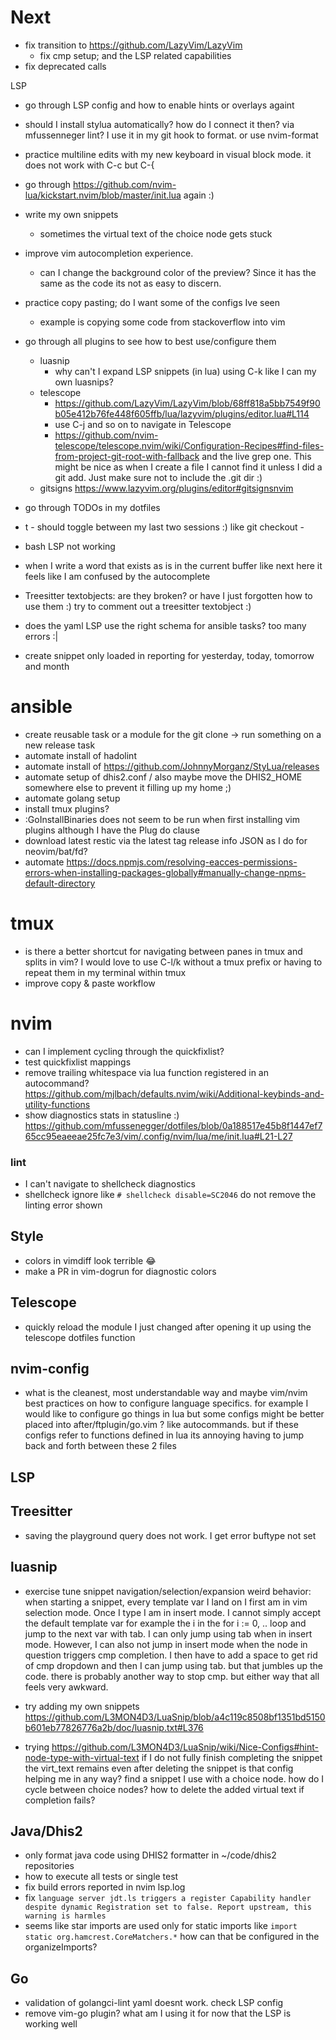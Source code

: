 # Next

* fix transition to https://github.com/LazyVim/LazyVim
  * fix cmp setup; and the LSP related capabilities
* fix deprecated calls

LSP
* go through LSP config and how to enable hints or overlays againt

* should I install stylua automatically? how do I connect it then? via mfussenneger lint?
  I use it in my git hook to format. or use nvim-format
* practice multiline edits with my new keyboard in visual block mode. it does not work with C-c but C-{

* go through https://github.com/nvim-lua/kickstart.nvim/blob/master/init.lua again :)

* write my own snippets
  * sometimes the virtual text of the choice node gets stuck
* improve vim autocompletion experience.
  * can I change the background color of the preview? Since it has the same as the code its not as
  easy to discern.
* practice copy pasting; do I want some of the configs Ive seen
  * example is copying some code from stackoverflow into vim

* go through all plugins to see how to best use/configure them
  * luasnip
    * why can't I expand LSP snippets (in lua) using C-k like I can my own luasnips?
  * telescope
    * https://github.com/LazyVim/LazyVim/blob/68ff818a5bb7549f90b05e412b76fe448f605ffb/lua/lazyvim/plugins/editor.lua#L114
    * use C-j and so on to navigate in Telescope
    * https://github.com/nvim-telescope/telescope.nvim/wiki/Configuration-Recipes#find-files-from-project-git-root-with-fallback
      and the live grep one. This might be nice as when I create a file I cannot find it unless I
    did a git add. Just make sure not to include the .git dir :)
  * gitsigns https://www.lazyvim.org/plugins/editor#gitsignsnvim
* go through TODOs in my dotfiles

* t - should toggle between my last two sessions :) like git checkout -
* bash LSP not working
* when I write a word that exists as is in the current buffer like next here it feels like
I am confused by the autocomplete
* Treesitter textobjects: are they broken? or have I just forgotten how to use them :) try to comment out a treesitter textobject :)
* does the yaml LSP use the right schema for ansible tasks? too many errors :|
* create snippet only loaded in reporting for yesterday, today, tomorrow and month

# ansible

* create reusable task or a module for the git clone -> run something on a new release task
* automate install of hadolint
* automate install of https://github.com/JohnnyMorganz/StyLua/releases
* automate setup of dhis2.conf / also maybe move the DHIS2_HOME somewhere else to prevent it filling up my home ;)
* automate golang setup
* install tmux plugins?
* :GoInstallBinaries does not seem to be run when first installing vim plugins although I have the
Plug do clause
* download latest restic via the latest tag release info JSON as I do for neovim/bat/fd?
* automate https://docs.npmjs.com/resolving-eacces-permissions-errors-when-installing-packages-globally#manually-change-npms-default-directory

# tmux

* is there a better shortcut for navigating between panes in tmux and splits in vim? I would love to
use C-l/k without a tmux prefix or having to repeat them in my terminal within tmux
* improve copy & paste workflow

# nvim

* can I implement cycling through the quickfixlist?
* test quickfixlist mappings
* remove trailing whitespace via lua function registered in an autocommand?
https://github.com/mjlbach/defaults.nvim/wiki/Additional-keybinds-and-utility-functions
* show diagnostics stats in statusline :) https://github.com/mfussenegger/dotfiles/blob/0a188517e45b8f1447ef765cc95eaeeae25fc7e3/vim/.config/nvim/lua/me/init.lua#L21-L27

### lint

* I can't navigate to shellcheck diagnostics
* shellcheck ignore like `# shellcheck disable=SC2046` do not remove the linting error shown

## Style

* colors in vimdiff look terrible :joy:
* make a PR in vim-dogrun for diagnostic colors

## Telescope

* quickly reload the module I just changed after opening it up using the telescope dotfiles function

## nvim-config

* what is the cleanest, most understandable way and maybe vim/nvim best
practices on how to configure language specifics. for example I would like to
configure go things in lua but some configs might be better placed into
after/ftplugin/go.vim ? like autocommands. but if these configs refer to
functions defined in lua its annoying having to jump back and forth between
these 2 files

## LSP

## Treesitter

* saving the playground query does not work. I get error buftype not set

## luasnip

* exercise tune snippet navigation/selection/expansion
weird behavior: when starting a snippet, every template var I land on
I first am in vim selection mode. Once I type I am in insert mode.
I cannot simply accept the default template var for example the
i in the for i := 0, .. loop and jump to the next var with tab.
I can only jump using tab when in insert mode. However, I can also
not jump in insert mode when the node in question triggers cmp completion.
I then have to add a space to get rid of cmp dropdown and then I can jump
using tab. but that jumbles up the code. there is probably another
way to stop cmp. but either way that all feels very awkward.

* try adding my own snippets
https://github.com/L3MON4D3/LuaSnip/blob/a4c119c8508bf1351bd5150b601eb77826776a2b/doc/luasnip.txt#L376

* trying https://github.com/L3MON4D3/LuaSnip/wiki/Nice-Configs#hint-node-type-with-virtual-text
 if I do not fully finish completing the snippet the virt_text remains even
 after deleting the snippet
 is that config helping me in any way? find a snippet I use with a choice
 node. how do I cycle between choice nodes?
 how to delete the added virtual text if completion fails?

## Java/Dhis2

* only format java code using DHIS2 formatter in ~/code/dhis2 repositories
* how to execute all tests or single test
* fix build errors reported in nvim lsp.log
* fix
`language server jdt.ls triggers a register Capability handler despite dynamic Registration set to false. Report upstream, this warning is harmles`
* seems like star imports are used only for static imports like
`import static org.hamcrest.CoreMatchers.*`
how can that be configured in the organizeImports?

## Go

* validation of golangci-lint yaml doesnt work. check LSP config
* remove vim-go plugin? what am I using it for now that the LSP is working well
